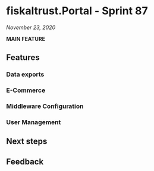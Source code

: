 # fiskaltrust.Portal - Sprint 87
_November 23, 2020_

**MAIN FEATURE**

## Features

### Data exports

### E-Commerce

### Middleware Configuration

### User Management

## Next steps

## Feedback